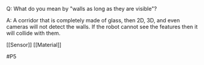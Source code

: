 Q: What do you mean by "walls as long as they are visible"?

A: A corridor that is completely made of glass, then 2D, 3D, and even cameras will not detect the walls. If the robot cannot see the features then it will collide with them.

[[Sensor]]
[[Material]]

#P5 